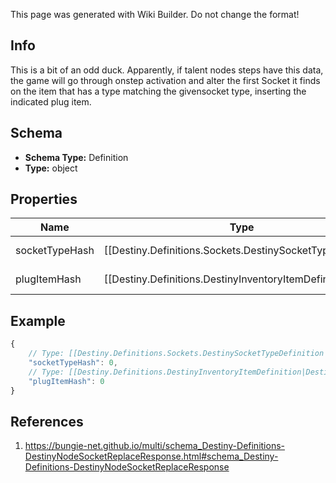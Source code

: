 <span class="wiki-builder">This page was generated with Wiki Builder. Do not change the format!</span>

## Info
This is a bit of an odd duck.  Apparently, if talent nodes steps have this data, the game will go through onstep activation and alter the first Socket it finds on the item that has a type matching the givensocket type, inserting the indicated plug item.

## Schema
* **Schema Type:** Definition
* **Type:** object

## Properties
Name | Type | Description
---- | ---- | -----------
socketTypeHash | [[Destiny.Definitions.Sockets.DestinySocketTypeDefinition|Destiny-Definitions-Sockets-DestinySocketTypeDefinition]]:integer:uint32 | The hash identifier of the socket type to find amidst the item's sockets (the item to which thistalent grid is attached).  See DestinyInventoryItemDefinition.sockets.socketEntries to findthe socket type of sockets on the item in question.
plugItemHash | [[Destiny.Definitions.DestinyInventoryItemDefinition|Destiny-Definitions-DestinyInventoryItemDefinition]]:integer:uint32 | The hash identifier of the plug item that will be inserted into the socket found.

## Example
```javascript
{
    // Type: [[Destiny.Definitions.Sockets.DestinySocketTypeDefinition|Destiny-Definitions-Sockets-DestinySocketTypeDefinition]]:integer:uint32
    "socketTypeHash": 0,
    // Type: [[Destiny.Definitions.DestinyInventoryItemDefinition|Destiny-Definitions-DestinyInventoryItemDefinition]]:integer:uint32
    "plugItemHash": 0
}

```

## References
1. https://bungie-net.github.io/multi/schema_Destiny-Definitions-DestinyNodeSocketReplaceResponse.html#schema_Destiny-Definitions-DestinyNodeSocketReplaceResponse
